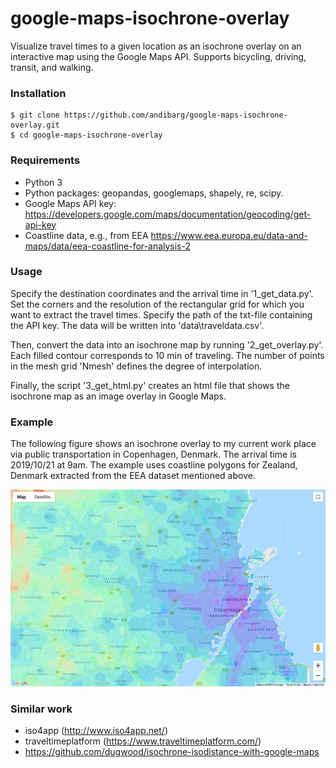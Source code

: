 # google-maps-isochrone-overlay

Visualize travel times to a given location as an isochrone overlay on an interactive map using the Google Maps API. Supports bicycling, driving, transit, and walking.

### Installation
```
$ git clone https://github.com/andibarg/google-maps-isochrone-overlay.git
$ cd google-maps-isochrone-overlay
```

### Requirements

- Python 3
- Python packages: geopandas, googlemaps, shapely, re, scipy.
- Google Maps API key: https://developers.google.com/maps/documentation/geocoding/get-api-key
- Coastline data, e.g., from EEA https://www.eea.europa.eu/data-and-maps/data/eea-coastline-for-analysis-2

### Usage

Specify the destination coordinates and the arrival time in '1_get_data.py'. Set the corners and the resolution of the rectangular grid for which you want to extract the travel times. Specify the path of the txt-file containing the API key. The data will be written into 'data\traveldata.csv'.

Then, convert the data into an isochrone map by running '2_get_overlay.py'. Each filled contour corresponds to 10 min of traveling. The number of points in the mesh grid 'Nmesh' defines the degree of interpolation.

Finally, the script '3_get_html.py' creates an html file that shows the isochrone map as an image overlay in Google Maps.

### Example

The following figure shows an isochrone overlay to my current work place via public transportation in Copenhagen, Denmark. The arrival time is 2019/10/21 at 9am. The example uses coastline polygons for Zealand, Denmark extracted from the EEA dataset mentioned above.

![Screenshot](data/overlay_screenshot.png)

### Similar work

- iso4app (http://www.iso4app.net/) 
- traveltimeplatform (https://www.traveltimeplatform.com/) 
- https://github.com/dugwood/isochrone-isodistance-with-google-maps
